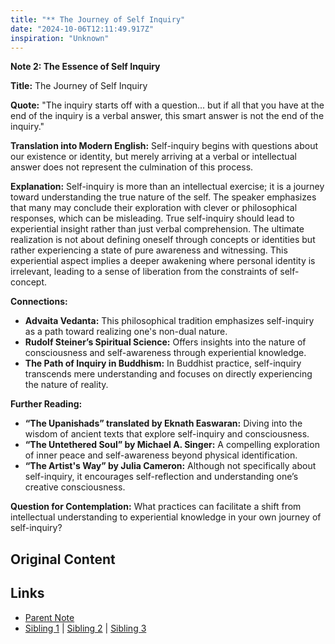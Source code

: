 ```yaml
---
title: "** The Journey of Self Inquiry"
date: "2024-10-06T12:11:49.917Z"
inspiration: "Unknown"
---
```



**Note 2: The Essence of Self Inquiry**

**Title:** The Journey of Self Inquiry

**Quote:** "The inquiry starts off with a question... but if all that you have at the end of the inquiry is a verbal answer, this smart answer is not the end of the inquiry."

**Translation into Modern English:** Self-inquiry begins with questions about our existence or identity, but merely arriving at a verbal or intellectual answer does not represent the culmination of this process.

**Explanation:** Self-inquiry is more than an intellectual exercise; it is a journey toward understanding the true nature of the self. The speaker emphasizes that many may conclude their exploration with clever or philosophical responses, which can be misleading. True self-inquiry should lead to experiential insight rather than just verbal comprehension. The ultimate realization is not about defining oneself through concepts or identities but rather experiencing a state of pure awareness and witnessing. This experiential aspect implies a deeper awakening where personal identity is irrelevant, leading to a sense of liberation from the constraints of self-concept.

**Connections:** 
- **Advaita Vedanta:** This philosophical tradition emphasizes self-inquiry as a path toward realizing one's non-dual nature.
- **Rudolf Steiner’s Spiritual Science:** Offers insights into the nature of consciousness and self-awareness through experiential knowledge.
- **The Path of Inquiry in Buddhism:** In Buddhist practice, self-inquiry transcends mere understanding and focuses on directly experiencing the nature of reality.

**Further Reading:** 
- **“The Upanishads” translated by Eknath Easwaran:** Diving into the wisdom of ancient texts that explore self-inquiry and consciousness.
- **“The Untethered Soul” by Michael A. Singer:** A compelling exploration of inner peace and self-awareness beyond physical identification.
- **“The Artist's Way” by Julia Cameron:** Although not specifically about self-inquiry, it encourages self-reflection and understanding one’s creative consciousness.

**Question for Contemplation:** What practices can facilitate a shift from intellectual understanding to experiential knowledge in your own journey of self-inquiry?



## Original Content



## Links

- [Parent Note](/parent-note.md)
- [Sibling 1](/zettel1.md) | [Sibling 2](/zettel2.md) | [Sibling 3](/zettel3.md)
